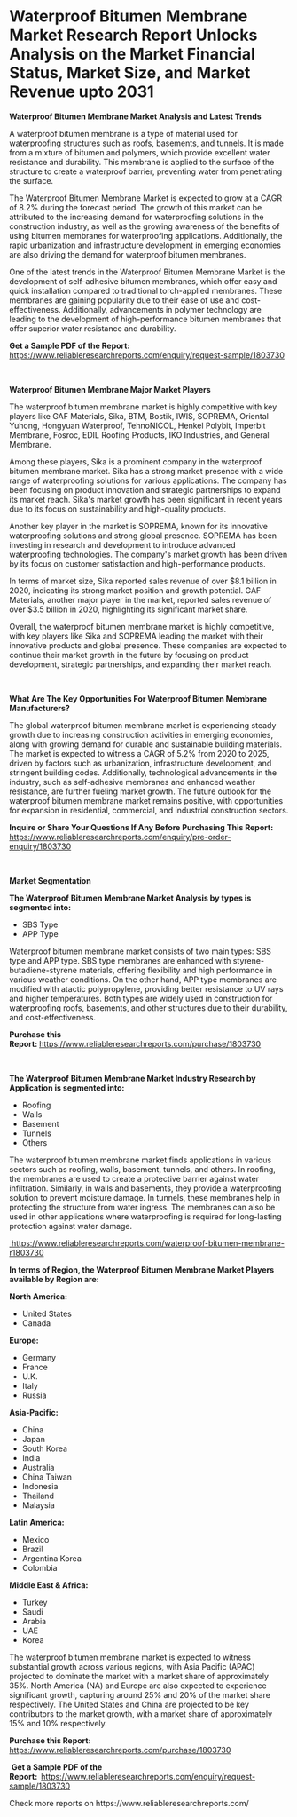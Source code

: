 <p><h1>Waterproof Bitumen Membrane Market Research Report Unlocks Analysis on the Market Financial Status, Market Size, and Market Revenue upto 2031</h1></p><p><strong>Waterproof Bitumen Membrane Market Analysis and Latest Trends</strong></p>
<p><p>A waterproof bitumen membrane is a type of material used for waterproofing structures such as roofs, basements, and tunnels. It is made from a mixture of bitumen and polymers, which provide excellent water resistance and durability. This membrane is applied to the surface of the structure to create a waterproof barrier, preventing water from penetrating the surface.</p><p>The Waterproof Bitumen Membrane Market is expected to grow at a CAGR of 8.2% during the forecast period. The growth of this market can be attributed to the increasing demand for waterproofing solutions in the construction industry, as well as the growing awareness of the benefits of using bitumen membranes for waterproofing applications. Additionally, the rapid urbanization and infrastructure development in emerging economies are also driving the demand for waterproof bitumen membranes.</p><p>One of the latest trends in the Waterproof Bitumen Membrane Market is the development of self-adhesive bitumen membranes, which offer easy and quick installation compared to traditional torch-applied membranes. These membranes are gaining popularity due to their ease of use and cost-effectiveness. Additionally, advancements in polymer technology are leading to the development of high-performance bitumen membranes that offer superior water resistance and durability.</p></p>
<p><strong>Get a Sample PDF of the Report:&nbsp;</strong> <a href="https://www.reliableresearchreports.com/enquiry/request-sample/1803730">https://www.reliableresearchreports.com/enquiry/request-sample/1803730</a></p>
<p>&nbsp;</p>
<p><strong>Waterproof Bitumen Membrane Major Market Players</strong></p>
<p><p>The waterproof bitumen membrane market is highly competitive with key players like GAF Materials, Sika, BTM, Bostik, IWIS, SOPREMA, Oriental Yuhong, Hongyuan Waterproof, TehnoNICOL, Henkel Polybit, Imperbit Membrane, Fosroc, EDIL Roofing Products, IKO Industries, and General Membrane.</p><p>Among these players, Sika is a prominent company in the waterproof bitumen membrane market. Sika has a strong market presence with a wide range of waterproofing solutions for various applications. The company has been focusing on product innovation and strategic partnerships to expand its market reach. Sika's market growth has been significant in recent years due to its focus on sustainability and high-quality products.</p><p>Another key player in the market is SOPREMA, known for its innovative waterproofing solutions and strong global presence. SOPREMA has been investing in research and development to introduce advanced waterproofing technologies. The company's market growth has been driven by its focus on customer satisfaction and high-performance products.</p><p>In terms of market size, Sika reported sales revenue of over $8.1 billion in 2020, indicating its strong market position and growth potential. GAF Materials, another major player in the market, reported sales revenue of over $3.5 billion in 2020, highlighting its significant market share.</p><p>Overall, the waterproof bitumen membrane market is highly competitive, with key players like Sika and SOPREMA leading the market with their innovative products and global presence. These companies are expected to continue their market growth in the future by focusing on product development, strategic partnerships, and expanding their market reach.</p></p>
<p>&nbsp;</p>
<p><strong>What Are The Key Opportunities For Waterproof Bitumen Membrane Manufacturers?</strong></p>
<p><p>The global waterproof bitumen membrane market is experiencing steady growth due to increasing construction activities in emerging economies, along with growing demand for durable and sustainable building materials. The market is expected to witness a CAGR of 5.2% from 2020 to 2025, driven by factors such as urbanization, infrastructure development, and stringent building codes. Additionally, technological advancements in the industry, such as self-adhesive membranes and enhanced weather resistance, are further fueling market growth. The future outlook for the waterproof bitumen membrane market remains positive, with opportunities for expansion in residential, commercial, and industrial construction sectors.</p></p>
<p><strong>Inquire or Share Your Questions If Any Before Purchasing This Report:</strong> <a href="https://www.reliableresearchreports.com/enquiry/pre-order-enquiry/1803730">https://www.reliableresearchreports.com/enquiry/pre-order-enquiry/1803730</a></p>
<p>&nbsp;</p>
<p><strong>Market Segmentation</strong></p>
<p><strong>The Waterproof Bitumen Membrane Market Analysis by types is segmented into:</strong></p>
<p><ul><li>SBS Type</li><li>APP Type</li></ul></p>
<p><p>Waterproof bitumen membrane market consists of two main types: SBS type and APP type. SBS type membranes are enhanced with styrene-butadiene-styrene materials, offering flexibility and high performance in various weather conditions. On the other hand, APP type membranes are modified with atactic polypropylene, providing better resistance to UV rays and higher temperatures. Both types are widely used in construction for waterproofing roofs, basements, and other structures due to their durability, and cost-effectiveness.</p></p>
<p><strong>Purchase this Report:&nbsp;</strong><a href="https://www.reliableresearchreports.com/purchase/1803730">https://www.reliableresearchreports.com/purchase/1803730</a></p>
<p>&nbsp;</p>
<p><strong>The Waterproof Bitumen Membrane Market Industry Research by Application is segmented into:</strong></p>
<p><ul><li>Roofing</li><li>Walls</li><li>Basement</li><li>Tunnels</li><li>Others</li></ul></p>
<p><p>The waterproof bitumen membrane market finds applications in various sectors such as roofing, walls, basement, tunnels, and others. In roofing, the membranes are used to create a protective barrier against water infiltration. Similarly, in walls and basements, they provide a waterproofing solution to prevent moisture damage. In tunnels, these membranes help in protecting the structure from water ingress. The membranes can also be used in other applications where waterproofing is required for long-lasting protection against water damage.</p></p>
<p><a href="https://www.reliableresearchreports.com/waterproof-bitumen-membrane-r1803730">&nbsp;https://www.reliableresearchreports.com/waterproof-bitumen-membrane-r1803730</a></p>
<p><strong>In terms of Region, the Waterproof Bitumen Membrane Market Players available by Region are:</strong></p>
<p>
    <p> <strong> North America: </strong>
        <ul>
            <li>United States</li>
            <li>Canada</li>
        </ul>
        </p> 
    <p> <strong> Europe: </strong>
        <ul>
            <li>Germany</li>
            <li>France</li>
            <li>U.K.</li>
            <li>Italy</li>
            <li>Russia</li>
        </ul>
        </p> 
    <p> <strong> Asia-Pacific: </strong>
        <ul>
            <li>China</li>
            <li>Japan</li>
            <li>South Korea</li>
            <li>India</li>
            <li>Australia</li>
            <li>China Taiwan</li>
            <li>Indonesia</li>
            <li>Thailand</li>
            <li>Malaysia</li>
        </ul>
        </p> 
    <p> <strong> Latin America: </strong>
        <ul>
            <li>Mexico</li>
            <li>Brazil</li>
            <li>Argentina Korea</li>
            <li>Colombia</li>
        </ul>
        </p> 
    <p> <strong> Middle East & Africa: </strong>
        <ul>
            <li>Turkey</li>
            <li>Saudi</li>
            <li>Arabia</li>
            <li>UAE</li>
            <li>Korea</li>
        </ul>
    </p>
    </p>
<p><p>The waterproof bitumen membrane market is expected to witness substantial growth across various regions, with Asia Pacific (APAC) projected to dominate the market with a market share of approximately 35%. North America (NA) and Europe are also expected to experience significant growth, capturing around 25% and 20% of the market share respectively. The United States and China are projected to be key contributors to the market growth, with a market share of approximately 15% and 10% respectively.</p></p>
<p><strong>Purchase this Report: </strong><a href="https://www.reliableresearchreports.com/purchase/1803730">https://www.reliableresearchreports.com/purchase/1803730</a></p>
<p>&nbsp;<strong>Get a Sample PDF of the Report:&nbsp;&nbsp;</strong><a href="https://www.reliableresearchreports.com/enquiry/request-sample/1803730">https://www.reliableresearchreports.com/enquiry/request-sample/1803730</a></p>
<p><strong></strong></p>
<p>Check more reports on https://www.reliableresearchreports.com/</p>